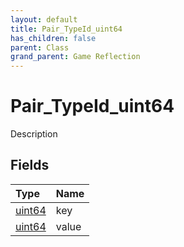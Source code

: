 ```yaml
---
layout: default
title: Pair_TypeId_uint64
has_children: false
parent: Class
grand_parent: Game Reflection
---
```

# Pair_TypeId_uint64
Description 

## Fields

| Type | Name |
|:----------|:--------------|
| [uint64](/riftbreaker-wiki/docs/game-reflection/components/uint64/) | key |
| [uint64](/riftbreaker-wiki/docs/game-reflection/components/uint64/) | value |

